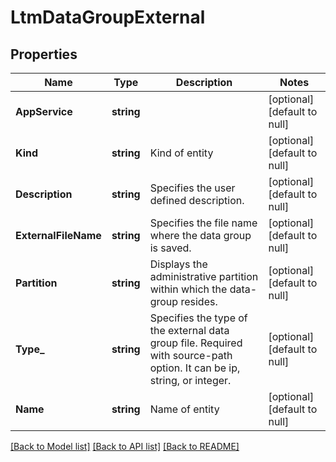 # LtmDataGroupExternal

## Properties
Name | Type | Description | Notes
------------ | ------------- | ------------- | -------------
**AppService** | **string** |  | [optional] [default to null]
**Kind** | **string** | Kind of entity | [optional] [default to null]
**Description** | **string** | Specifies the user defined description. | [optional] [default to null]
**ExternalFileName** | **string** | Specifies the file name where the data group is saved. | [optional] [default to null]
**Partition** | **string** | Displays the administrative partition within which the data-group resides. | [optional] [default to null]
**Type_** | **string** | Specifies the type of the external data group file. Required with source-path option. It can be ip, string, or integer. | [optional] [default to null]
**Name** | **string** | Name of entity | [optional] [default to null]

[[Back to Model list]](../README.md#documentation-for-models) [[Back to API list]](../README.md#documentation-for-api-endpoints) [[Back to README]](../README.md)


